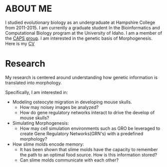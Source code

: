 
# [](#ABOUT-ME)ABOUT ME
I studied evolutionary biology as an undergraduate at Hampshire College from 2011-2015. I am currently a graduate student In the Bioinformatics and Computational Biology program at the University of Idaho. I am a member of the [CAPS group](http://www.capsidaho.com/). I am interested in the genetic basis of Morphogenesis. Here is my [CV](morphogenetics.github.io/cv.pdf)


# [](#Research)Research
My research is centered around understanding how genetic information is translated into morphology.

Specifically, I am interested in:
- Modeling osteocyte migration in developing mouse skulls.
  - How may noisey images be analyzed?
  - How do gene regulatory networks interact to drive the develop of mouse skulls?
- Simulating Morphogenesis:
  - How may cell simulation environments such as GRO be leveraged to create Gene Regulatory Networks(GRN's) with a predefined morphology?
- How slime molds encode memory:
  - It has been shown that slime molds have the capacity to remember the path to an optimal food source. How is this information stored?
  - Can slime molds communicate with each other?
